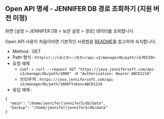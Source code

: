 ## Open API 명세 - JENNIFER DB 경로 조회하기 (지원 버전 미정)

화면 [설정 > JENNIFER DB > 보관 설정 > 경로] 데이터를 조회합니다.

Open API 사용이 처음이라면 기본적인 사용법을 [README](/README.md)를 참고하여 숙지합니다.

- Method : GET
- Path 형식 : `http(s)://<호스트>:<포트>/api-v2/manage/db/path/<도메인ID>`
- 요청 예제
  - curl : `> curl --request GET "https://java.jennifersoft.com/api-v2/manage/db/path/1000" -H "Authorization: Bearer ABCD1234"`
  - 브라우저 : `https://java.jennifersoft.com/api-v2/manage/db/path/1000?token=ABCD1234`
- 응답 예제 : 
```
{
  "main": "/home/jennifer/jennifer5/db/data",
  "backup": "/home/jennifer/jennifer5/db/data"
}
```
